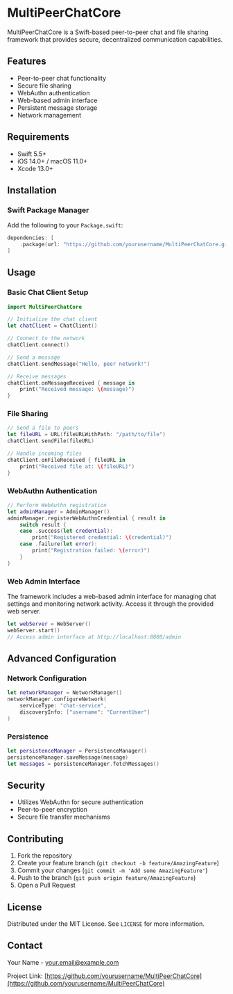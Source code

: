 # MultiPeerChatCore

MultiPeerChatCore is a Swift-based peer-to-peer chat and file sharing framework that provides secure, decentralized communication capabilities.

## Features

- Peer-to-peer chat functionality
- Secure file sharing
- WebAuthn authentication
- Web-based admin interface
- Persistent message storage
- Network management

## Requirements

- Swift 5.5+
- iOS 14.0+ / macOS 11.0+
- Xcode 13.0+

## Installation

### Swift Package Manager

Add the following to your `Package.swift`:

```swift
dependencies: [
    .package(url: "https://github.com/yourusername/MultiPeerChatCore.git", from: "1.0.0")
]
```

## Usage

### Basic Chat Client Setup

```swift
import MultiPeerChatCore

// Initialize the chat client
let chatClient = ChatClient()

// Connect to the network
chatClient.connect()

// Send a message
chatClient.sendMessage("Hello, peer network!")

// Receive messages
chatClient.onMessageReceived { message in
    print("Received message: \(message)")
}
```

### File Sharing

```swift
// Send a file to peers
let fileURL = URL(fileURLWithPath: "/path/to/file")
chatClient.sendFile(fileURL)

// Handle incoming files
chatClient.onFileReceived { fileURL in
    print("Received file at: \(fileURL)")
}
```

### WebAuthn Authentication

```swift
// Perform WebAuthn registration
let adminManager = AdminManager()
adminManager.registerWebAuthnCredential { result in
    switch result {
    case .success(let credential):
        print("Registered credential: \(credential)")
    case .failure(let error):
        print("Registration failed: \(error)")
    }
}
```

### Web Admin Interface

The framework includes a web-based admin interface for managing chat settings and monitoring network activity. Access it through the provided web server.

```swift
let webServer = WebServer()
webServer.start()
// Access admin interface at http://localhost:8080/admin
```

## Advanced Configuration

### Network Configuration

```swift
let networkManager = NetworkManager()
networkManager.configureNetwork(
    serviceType: "chat-service",
    discoveryInfo: ["username": "CurrentUser"]
)
```

### Persistence

```swift
let persistenceManager = PersistenceManager()
persistenceManager.saveMessage(message)
let messages = persistenceManager.fetchMessages()
```

## Security

- Utilizes WebAuthn for secure authentication
- Peer-to-peer encryption
- Secure file transfer mechanisms

## Contributing

1. Fork the repository
2. Create your feature branch (`git checkout -b feature/AmazingFeature`)
3. Commit your changes (`git commit -m 'Add some AmazingFeature'`)
4. Push to the branch (`git push origin feature/AmazingFeature`)
5. Open a Pull Request

## License

Distributed under the MIT License. See `LICENSE` for more information.

## Contact

Your Name - your.email@example.com

Project Link: [https://github.com/yourusername/MultiPeerChatCore](https://github.com/yourusername/MultiPeerChatCore) 
